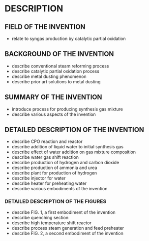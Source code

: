 # DESCRIPTION

## FIELD OF THE INVENTION

- relate to syngas production by catalytic partial oxidation

## BACKGROUND OF THE INVENTION

- describe conventional steam reforming process
- describe catalytic partial oxidation process
- describe metal dusting phenomenon
- describe prior art solutions to metal dusting

## SUMMARY OF THE INVENTION

- introduce process for producing synthesis gas mixture
- describe various aspects of the invention

## DETAILED DESCRIPTION OF THE INVENTION

- describe CPO reaction and reactor
- describe addition of liquid water to initial synthesis gas
- describe effect of water addition on gas mixture composition
- describe water gas shift reaction
- describe production of hydrogen and carbon dioxide
- describe production of ammonia and urea
- describe plant for production of hydrogen
- describe injector for water
- describe heater for preheating water
- describe various embodiments of the invention

### DETAILED DESCRIPTION OF THE FIGURES

- describe FIG. 1, a first embodiment of the invention
- describe quenching section
- describe high temperature shift reactor
- describe process steam generation and feed preheater
- describe FIG. 2, a second embodiment of the invention

